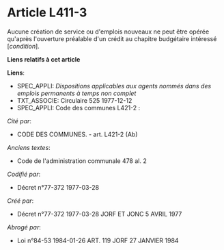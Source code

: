 # Article L411-3

Aucune création de service ou d'emplois nouveaux ne peut être opérée qu'après l'ouverture préalable d'un crédit au chapitre
budgétaire intéressé [*condition*].

**Liens relatifs à cet article**

**Liens**:

  - SPEC_APPLI: *Dispositions applicables aux agents nommés dans des emplois permanents à temps non complet*
  - TXT_ASSOCIE: Circulaire 525 1977-12-12
  - SPEC_APPLI: Code des communes L421-2 :

_Cité par_:

  - CODE DES COMMUNES. - art. L421-2 (Ab)

_Anciens textes_:

  - Code de l'administration communale 478 al. 2

_Codifié par_:

  - Décret n°77-372 1977-03-28

_Créé par_:

  - Décret n°77-372 1977-03-28 JORF ET JONC 5 AVRIL 1977

_Abrogé par_:

  - Loi n°84-53 1984-01-26 ART. 119 JORF 27 JANVIER 1984
